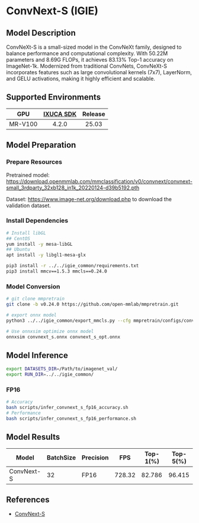 # ConvNext-S (IGIE)

## Model Description

ConvNeXt-S is a small-sized model in the ConvNeXt family, designed to balance performance and computational complexity. With 50.22M parameters and 8.69G FLOPs, it achieves 83.13% Top-1 accuracy on ImageNet-1k. Modernized from traditional ConvNets, ConvNeXt-S incorporates features such as large convolutional kernels (7x7), LayerNorm, and GELU activations, making it highly efficient and scalable.

## Supported Environments

| GPU    | [IXUCA SDK](https://gitee.com/deep-spark/deepspark#%E5%A4%A9%E6%95%B0%E6%99%BA%E7%AE%97%E8%BD%AF%E4%BB%B6%E6%A0%88-ixuca) | Release |
| :----: | :----: | :----: |
| MR-V100 | 4.2.0     |  25.03  |

## Model Preparation

### Prepare Resources

Pretrained model: <https://download.openmmlab.com/mmclassification/v0/convnext/convnext-small_3rdparty_32xb128_in1k_20220124-d39b5192.pth>

Dataset: <https://www.image-net.org/download.php> to download the validation dataset.

### Install Dependencies

```bash
# Install libGL
## CentOS
yum install -y mesa-libGL
## Ubuntu
apt install -y libgl1-mesa-glx

pip3 install -r ../../igie_common/requirements.txt
pip3 install mmcv==1.5.3 mmcls==0.24.0
```

### Model Conversion

```bash
# git clone mmpretrain
git clone -b v0.24.0 https://github.com/open-mmlab/mmpretrain.git

# export onnx model
python3 ../../igie_common/export_mmcls.py --cfg mmpretrain/configs/convnext/convnext-small_32xb128_in1k.py --weight convnext-small_3rdparty_32xb128_in1k_20220124-d39b5192.pth --output convnext_s.onnx

# Use onnxsim optimize onnx model
onnxsim convnext_s.onnx convnext_s_opt.onnx

```

## Model Inference

```bash
export DATASETS_DIR=/Path/to/imagenet_val/
export RUN_DIR=../../igie_common/
```

### FP16

```bash
# Accuracy
bash scripts/infer_convnext_s_fp16_accuracy.sh
# Performance
bash scripts/infer_convnext_s_fp16_performance.sh
```

## Model Results

| Model        | BatchSize | Precision | FPS      | Top-1(%) | Top-5(%) |
| ------------ | --------- | --------- | -------- | -------- | -------- |
| ConvNext-S   | 32        | FP16      | 728.32   | 82.786   | 96.415   |

## References

- [ConvNext-S](https://github.com/open-mmlab/mmpretrain)

